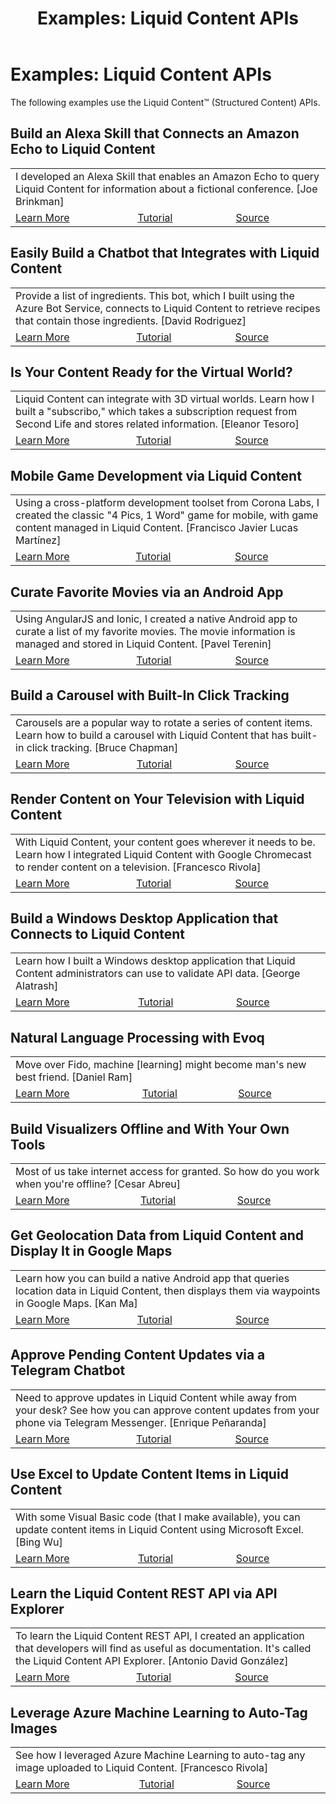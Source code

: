 ﻿---
uid: examples-structured-content-apis
locale: en
title: "Examples: Liquid Content APIs"
dnneditions: Evoq Content,Evoq Engage
dnnversion: 09.02.00
related-topics: visualizer-templates,searched-fields,api-results-pagination,about-structured-content-apis,api-overview
links: ["[Liquid Content features](https://www.dnnsoftware.com/cms-features/about-liquid-content)","[Built with DNN](http://www.builtwithdnn.com)"]
---

# Examples: Liquid Content APIs

The following examples use the Liquid Content™ (Structured Content) APIs.

## Build an Alexa Skill that Connects an Amazon Echo to Liquid Content
<table>
    <tr>
        <td colspan="3">
            I developed an Alexa Skill that enables an Amazon Echo to query Liquid Content for information about a fictional conference. [Joe Brinkman]
        </td>
    </tr>
    <tr>
        <td><a href="http://www.builtwithdnn.com/Blog/build-an-alexa-skill-that-connects-an-amazon" target="_blank">Learn More</a></td>
        <td><a href="https://github.com/dnnsoftware/Dnn.Evoq.LiquidContent.Samples.Public/blob/master/Alexa.LiquidSummit/Readme.md" target="_blank">Tutorial</a></td>
        <td><a href="https://github.com/dnnsoftware/Dnn.Evoq.LiquidContent.Samples.Public/tree/master/Alexa.LiquidSummit" target="_blank">Source</a></td>
    </tr>
</table>

## Easily Build a Chatbot that Integrates with Liquid Content

<table>
    <tr>
        <td colspan="3">
            Provide a list of ingredients. This bot, which I built using the Azure Bot Service, connects to Liquid Content to retrieve recipes that contain those ingredients. [David Rodriguez]
        </td>
    </tr>
    <tr>
        <td><a href="http://www.builtwithdnn.com/Blog/easily-build-a-chatbot-that-integrates-with-l" target="_blank">Learn More</a></td>
        <td><a href="https://github.com/dnnsoftware/Dnn.Evoq.LiquidContent.Samples.Public/blob/master/Bots.Azure/README.md" target="_blank">Tutorial</a></td>
        <td><a href="https://github.com/dnnsoftware/Dnn.Evoq.LiquidContent.Samples.Public/blob/master/Bots.Azure/" target="_blank">Source</a></td>
    </tr>
</table>

## Is Your Content Ready for the Virtual World?

<table>
    <tr>
        <td colspan="3">
            Liquid Content can integrate with 3D virtual worlds. Learn how I built a "subscribo," which takes a subscription request from Second Life and stores related information. [Eleanor Tesoro]
        </td>
    </tr>
    <tr>
        <td><a href="http://www.builtwithdnn.com/Blog/is-your-content-ready-for-the-virtual-world" target="_blank">Learn More</a></td>
        <td><a href="https://github.com/dnnsoftware/Dnn.Evoq.LiquidContent.Samples.Public/blob/master/Integration.SecondLife/README.md" target="_blank">Tutorial</a></td>
        <td><a href="https://github.com/dnnsoftware/Dnn.Evoq.LiquidContent.Samples.Public/blob/master/Integration.SecondLife/" target="_blank">Source</a></td>
    </tr>
</table>

## Mobile Game Development via Liquid Content

<table>
    <tr>
        <td colspan="3">
            Using a cross-platform development toolset from Corona Labs, I created the classic "4 Pics, 1 Word" game for mobile, with game content managed in Liquid Content. [Francisco Javier Lucas Martínez]
        </td>
    </tr>
    <tr>
        <td><a href="http://www.builtwithdnn.com/Blog/mobile-game-development-via-liquid-content" target="_blank">Learn More</a></td>
        <td><a href="https://github.com/dnnsoftware/Dnn.Evoq.LiquidContent.Samples.Public/blob/master/Mobile.Game/README.md" target="_blank">Tutorial</a></td>
        <td><a href="https://github.com/dnnsoftware/Dnn.Evoq.LiquidContent.Samples.Public/tree/master/Mobile.Game" target="_blank">Source</a></td>
    </tr>
</table>

## Curate Favorite Movies via an Android App

<table>
    <tr>
        <td colspan="3">
            Using AngularJS and Ionic, I created a native Android app to curate a list of my favorite movies. The movie information is managed and stored in Liquid Content. [Pavel Terenin]
        </td>
    </tr>
    <tr>
        <td><a href="http://www.builtwithdnn.com/Blog/curate-favorite-movies-via-an-android-app" target="_blank">Learn More</a></td>
        <td><a href="https://github.com/dnnsoftware/Dnn.Evoq.LiquidContent.Samples.Public/blob/master/Mobile.Ionic.Android/README.md" target="_blank">Tutorial</a></td>
        <td><a href="https://github.com/dnnsoftware/Dnn.Evoq.LiquidContent.Samples/tree/master/Pavel/src" target="_blank">Source</a></td>
    </tr>
</table>

## Build a Carousel with Built-In Click Tracking

<table>
    <tr>
        <td colspan="3">
            Carousels are a popular way to rotate a series of content items. Learn how to build a carousel with Liquid Content that has built-in click tracking. [Bruce Chapman]
        </td>
    </tr>
    <tr>
        <td><a href="http://www.builtwithdnn.com/Blog/build-a-carousel-with-built-in-click-tracking" target="_blank">Learn More</a></td>
        <td><a href="https://github.com/dnnsoftware/Dnn.Evoq.LiquidContent.Samples.Public/blob/master/Visualizers.AnalyticsCTA/ReadMe.md" target="_blank">Tutorial</a></td>
        <td><a href="https://github.com/dnnsoftware/Dnn.Evoq.LiquidContent.Samples.Public/tree/master/Visualizers.AnalyticsCTA" target="_blank">Source</a></td>
    </tr>
</table>

## Render Content on Your Television with Liquid Content

<table>
    <tr>
       <td colspan="3">
            With Liquid Content, your content goes wherever it needs to be. Learn how I integrated Liquid Content with Google Chromecast to render content on a television. [Francesco Rivola]
    </tr>
    <tr>
        <td><a href="http://www.builtwithdnn.com/Blog/render-content-on-your-television-with-liquid" target="_blank">Learn More</a></td>
        <td><a href="https://github.com/dnnsoftware/Dnn.Evoq.LiquidContent.Samples.Public/blob/master/Integration.ChromeCast/README.md" target="_blank">Tutorial</a></td>
        <td><a href="https://github.com/dnnsoftware/Dnn.Evoq.LiquidContent.Samples.Public/tree/master/Integration.ChromeCast/src" target="_blank">Source</a></td>
    </tr>
</table>

## Build a Windows Desktop Application that Connects to Liquid Content

<table>
    <tr>
        <td colspan="3">
            Learn how I built a Windows desktop application that Liquid Content administrators can use to validate API data. [George Alatrash]
        </td>
    </tr>
    <tr>
        <td><a href="http://www.builtwithdnn.com/Blog/build-a-windows-desktop-application-that-conn" target="_blank">Learn More</a></td>
        <td><a href="https://github.com/dnnsoftware/Dnn.Evoq.LiquidContent.Samples.Public/blob/master/WinForms/README.md" target="_blank">Tutorial</a></td>
        <td><a href="https://github.com/dnnsoftware/Dnn.Evoq.LiquidContent.Samples.Public/tree/master/WinForms/src" target="_blank">Source</a></td>
    </tr>
</table>

## Natural Language Processing with Evoq

<table>
    <tr>
        <td colspan="3">
            Move over Fido, machine [learning] might become man's new best friend. [Daniel Ram]
        </td>
    </tr>
    <tr>
        <td><a href="http://www.builtwithdnn.com/Blog/natural-language-processing-with-evoq" target="_blank">Learn More</a></td>
        <td><a href="https://github.com/dnnsoftware/Dnn.Evoq.LiquidContent.Samples/blob/master/Daniel/README.md" target="_blank">Tutorial</a></td>
        <td><a href="https://github.com/dnnsoftware/Dnn.Evoq.LiquidContent.Samples/tree/master/Daniel" target="_blank">Source</a></td>
    </tr>
</table>

## Build Visualizers Offline and With Your Own Tools

<table>
    <tr>
        <td colspan="3">
            Most of us take internet access for granted. So how do you work when you're offline? [Cesar Abreu]
        </td>
    </tr>
    <tr>
        <td><a href="http://www.builtwithdnn.com/Blog/build-visualizers-offline-and-with-your-own-t" target="_blank">Learn More</a></td>
        <td><a href="https://github.com/dnnsoftware/Dnn.Evoq.LiquidContent.Samples.Public/blob/master/OfflineVisualizerSync/README.md" target="_blank">Tutorial</a></td>
        <td><a href="https://github.com/dnnsoftware/Dnn.Evoq.LiquidContent.Samples.Public/tree/master/OfflineVisualizerSync/src" target="_blank">Source</a></td>
    </tr>
</table>

## Get Geolocation Data from Liquid Content and Display It in Google Maps

<table>
    <tr>
        <td colspan="3">
            Learn how you can build a native Android app that queries location data in Liquid Content, then displays them via waypoints in Google Maps. [Kan Ma]
        </td>
    </tr>
    <tr>
        <td><a href="http://www.builtwithdnn.com/Blog/get-geolocation-data-from-liquid-content-and" target="_blank">Learn More</a></td>
        <td><a href="https://github.com/dnnsoftware/Dnn.Evoq.LiquidContent.Samples.Public/blob/master/Mobile.ReactNative.Android/README.md" target="_blank">Tutorial</a></td>
        <td><a href="https://github.com/dnnsoftware/Dnn.Evoq.LiquidContent.Samples.Public/blob/master/Mobile.ReactNative.Android/" target="_blank">Source</a></td>
    </tr>
</table>

## Approve Pending Content Updates via a Telegram Chatbot

<table>
    <tr>
        <td colspan="3">
            Need to approve updates in Liquid Content while away from your desk? See how you can approve content updates from your phone via Telegram Messenger. [Enrique Peñaranda]
        </td>
    </tr>
    <tr>
        <td><a href="http://www.builtwithdnn.com/Blog/approve-pending-content-updates-via-a-telegra" target="_blank">Learn More</a></td>
        <td><a href="https://github.com/dnnsoftware/Dnn.Evoq.LiquidContent.Samples.Public/blob/master/Bots.Telegram/README.md" target="_blank">Tutorial</a></td>
        <td><a href="https://github.com/dnnsoftware/Dnn.Evoq.LiquidContent.Samples.Public/tree/master/Bots.Telegram" target="_blank">Source</a></td>
    </tr>
</table>

## Use Excel to Update Content Items in Liquid Content

<table>
    <tr>
        <td colspan="3">
            With some Visual Basic code (that I make available), you can update content items in Liquid Content using Microsoft Excel. [Bing Wu]
        </td>
    </tr>
    <tr>
        <td><a href="http://www.builtwithdnn.com/Blog/use-excel-to-update-content-items-in-liquid-c" target="_blank">Learn More</a></td>
        <td><a href="https://github.com/dnnsoftware/Dnn.Evoq.LiquidContent.Samples.Public/blob/master/Integration.Excel/README.md" target="_blank">Tutorial</a></td>
        <td><a href="https://github.com/dnnsoftware/Dnn.Evoq.LiquidContent.Samples.Public/tree/master/Integration.Excel" target="_blank">Source</a></td>
    </tr>
</table>

## Learn the Liquid Content REST API via API Explorer

<table>
    <tr>
        <td colspan="3">
            To learn the Liquid Content REST API, I created an application that developers will find as useful as documentation. It's called the Liquid Content API Explorer. [Antonio David González]
        </td>
    </tr>
    <tr>
        <td><a href="http://www.builtwithdnn.com/Blog/learn-the-liquid-content-rest-api-via-api-exp" target="_blank">Learn More</a></td>
        <td><a href="https://github.com/dnnsoftware/Dnn.Evoq.LiquidContent.Samples.Public/blob/master/APIExplorer/README.md" target="_blank">Tutorial</a></td>
        <td><a href="https://github.com/dnnsoftware/Dnn.Evoq.LiquidContent.Samples.Public/tree/master/APIExplorer" target="_blank">Source</a></td>
    </tr>
</table>

## Leverage Azure Machine Learning to Auto-Tag Images

<table>
    <tr>
        <td colspan="3">
            See how I leveraged Azure Machine Learning to auto-tag any image uploaded to Liquid Content. [Francesco Rivola]
        </td>
    </tr>
    <tr>
        <td><a href="http://www.builtwithdnn.com/Blog/leverage-azure-machine-learning-to-auto-tag-i" target="_blank">Learn More</a></td>
        <td><a href="https://github.com/dnnsoftware/Dnn.Evoq.LiquidContent.Samples.Public/blob/master/AI.Vision/README.md" target="_blank">Tutorial</a></td>
        <td><a href="https://github.com/dnnsoftware/Dnn.Evoq.LiquidContent.Samples.Public/tree/master/AI.Vision" target="_blank">Source</a></td>
    </tr>
</table>
